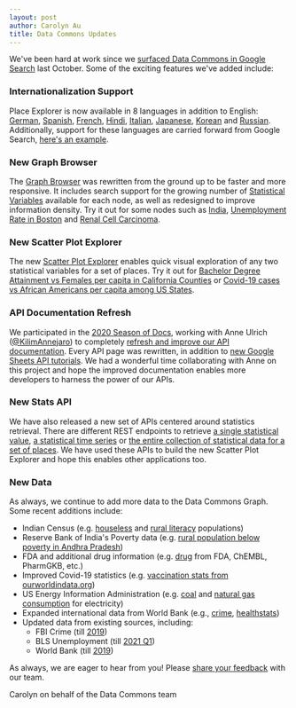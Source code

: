 ```yaml
---
layout: post
author: Carolyn Au
title: Data Commons Updates
---
```


We've been hard at work since we [surfaced Data Commons in Google Search](https://docs.datacommons.org/2020/10/15/search_launch.html) last October. Some of the exciting features we've added include:


### Internationalization Support

Place Explorer is now available in 8 languages in addition to English: [German](https://datacommons.org/place/country/DEU?hl=de), [Spanish](https://datacommons.org/place/country/MEX?hl=es), [French](https://datacommons.org/place/country/FRA?hl=fr), [Hindi](https://datacommons.org/place/country/IND?hl=hi), [Italian](https://datacommons.org/place/country/ITA?hl=it), [Japanese](https://datacommons.org/place/country/JPN?hl=ja), [Korean](https://datacommons.org/place/country/KOR?hl=ko) and [Russian](https://datacommons.org/place/country/RUS?hl=ru). Additionally, support for these languages are carried forward from Google Search, [here's an example](https://www.google.com/search?hl=es&q=Poblaci%C3%B3n+de+M%C3%A9xico).


### New Graph Browser

The [Graph Browser](https://datacommons.org/browser) was rewritten from the ground up to be faster and more responsive. It includes search support for the growing number of [Statistical Variables](https://github.com/datacommonsorg/data/blob/master/docs/representing_statistics.md#intro-to-statisticalvariable-and-statvarobservation) available for each node, as well as redesigned to improve information density. Try it out for some nodes such as [India](https://datacommons.org/browser/country/IND), [Unemployment Rate in Boston](https://datacommons.org/browser/geoId/2507000?statVar=UnemploymentRate_Person) and [Renal Cell Carcinoma](https://datacommons.org/browser/dc/m28y35mxfwsdb).



### New Scatter Plot Explorer

The new [Scatter Plot Explorer](https://datacommons.org/tools/scatter) enables quick visual exploration of any two statistical variables for a set of places. Try it out for [Bachelor Degree Attainment vs Females per capita in California Counties](https://datacommons.org/tools/scatter#%26svx%3DCount_Person_Female%26svpx%3D0-8-0%26svdx%3DCount_Person%26svnx%3DFemale%26pcx%3D1%26svy%3DCount_Person_EducationalAttainmentBachelorsDegree%26svpy%3D2-0-6%26svdy%3DCount_Person_25OrMoreYears%26svny%3DBachelors_Degree%26pcy%3D1%26epd%3DgeoId%2F06%26epn%3DCalifornia%26ept%3DCounty) or [Covid-19 cases vs African Americans per capita among US States](https://datacommons.org/tools/scatter#%26svx%3DCount_Person_BlackOrAfricanAmericanAlone%26svpx%3D0-14-2%26svdx%3DCount_Person%26svnx%3DBlack_Or_African_American_Alone%26pcx%3D1%26svy%3DCumulativeCount_MedicalTest_ConditionCOVID_19_Positive%26svpy%3D5-2-0-1%26svdy%3DCount_Person%26svny%3DPositive%26pcy%3D1%26epd%3Dcountry%2FUSA%26epn%3DUnited%20States%20of%20America%26ept%3DState).



### API Documentation Refresh

We participated in the [2020 Season of Docs](https://developers.google.com/season-of-docs/docs/2020/participants/project-datacommons-kilimannejaro), working with Anne Ulrich ([@KilimAnnejaro](https://gist.github.com/KilimAnnejaro)) to completely [refresh and improve our API documentation](https://gist.github.com/KilimAnnejaro/722b353875241131b15866e0cf4ab7ea). Every API page was rewritten, in addition to [new Google Sheets API tutorials](https://docs.datacommons.org/tutorials/). We had a wonderful time collaborating with Anne on this project and hope the improved documentation enables more developers to harness the power of our APIs.



### New Stats API

We have also released a new set of APIs centered around statistics retrieval. There are different REST endpoints to retrieve [a single statistical value](https://docs.datacommons.org/api/rest/stat_value.html), [a statistical time series](https://docs.datacommons.org/api/rest/stat_series.html) or [the entire collection of statistical data for a set of places](https://docs.datacommons.org/api/rest/stat_all.html). We have used these APIs to build the new Scatter Plot Explorer and hope this enables other applications too.



### New Data

As always, we continue to add more data to the Data Commons Graph. Some recent additions include:
- Indian Census (e.g. [houseless](https://datacommons.org/browser/country/IND?statVar=Count_Household_Houseless_Rural) and [rural literacy](https://datacommons.org/browser/wikidataId/Q15116?statVar=Count_Person_Literate_Rural) populations)
- Reserve Bank of India's Poverty data (e.g. [rural population below poverty in Andhra Pradesh](https://datacommons.org/browser/wikidataId/Q1159?statVar=Count_Person_Rural_BelowPovertyLevelInThePast12Months))
- FDA and additional drug information (e.g. [drug](https://datacommons.org/browser/bio/CHEMBL512) from FDA, ChEMBL, PharmGKB, etc.)
- Improved Covid-19 statistics (e.g. [vaccination stats from ourworldindata.org](https://datacommons.org/browser/country/IND?statVar=CumulativeCount_Vaccine_COVID_19_Administered))
- US Energy Information Administration (e.g. [coal](https://autopush.datacommons.org/browser/country/USA?statVar=Quarterly_Consumption_Coal_ElectricPower) and [natural gas consumption](https://autopush.datacommons.org/browser/country/USA?statVar=Quarterly_Consumption_Fuel_ForElectricityGeneration_NaturalGas) for electricity)
- Expanded international data from World Bank (e.g., [crime](https://autopush.datacommons.org/browser/country/CHN?statVar=Count_CriminalActivities_MurderAndNonNegligentManslaughter_AsFractionOf_Count_Person), [health](https://autopush.datacommons.org/browser/country/IND?statVar=Count_Person_15OrMoreYears_Smoking_AsFractionOf_Count_Person_15OrMoreYears)[stats](https://autopush.datacommons.org/browser/country/IND?statVar=Count_Person_Upto4Years_Overweight_AsFractionOf_Count_Person_Upto4Years))
- Updated data from existing sources, including:
  - FBI Crime (till [2019](https://datacommons.org/browser/geoId/06?statVar=Count_CriminalActivities_ViolentCrime))
  - BLS Unemployment (till [2021 Q1](https://datacommons.org/browser/geoId/06?statVar=UnemploymentRate_Person))
  - World Bank (till [2019](https://www.google.com/search?q=population+of+china&oq=population+of+china))



As always, we are eager to hear from you! Please [share your feedback](https://datacommons.org/feedback) with our team.



Carolyn on behalf of the Data Commons team